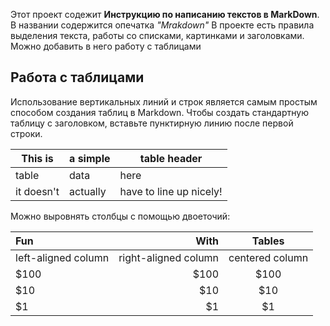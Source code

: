 Этот проект содежит **Инструкцию по написанию текстов в MarkDown**. В названии содержится опечатка *"Mrakdown"*
В проекте есть правила выделения текста, работы со списками, картинками и заголовками. 
Можно добавить в него работу с таблицами
## Работа с таблицами 

Использование вертикальных линий и строк является самым простым способом создания таблиц в Markdown. Чтобы создать стандартную таблицу с заголовком, вставьте пунктирную линию после первой строки.

|This is   |a simple   |table header|
|----------|-----------|------------ |
|table     |data       |here         |
|it doesn't|actually   |have to line up nicely!|

Можно выровнять столбцы с помощью двоеточий:

| Fun                  | With                 | Tables          |
| :------------------- | -------------------: |:---------------:|
| left-aligned column  | right-aligned column | centered column |
| $100                 | $100                 | $100            |
| $10                  | $10                  | $10             |
| $1                   | $1                   | $1              |
